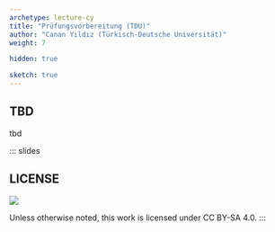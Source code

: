 ```yaml
---
archetype: lecture-cy
title: "Prüfungsvorbereitung (TDU)"
author: "Canan Yıldız (Türkisch-Deutsche Universität)"
weight: 7

hidden: true

sketch: true
---
```



## TBD

tbd






<!-- DO NOT REMOVE - THIS IS A LAST SLIDE TO INDICATE THE LICENSE AND POSSIBLE EXCEPTIONS (IMAGES, ...). -->
::: slides
## LICENSE
![](https://licensebuttons.net/l/by-sa/4.0/88x31.png)

Unless otherwise noted, this work is licensed under CC BY-SA 4.0.
:::
